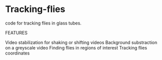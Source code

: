 # Tracking-flies
code for tracking flies in glass tubes.

FEATURES

Video stabilization for shaking or shifting videos
Background substraction on a greyscale video
Finding flies in regions of interest 
Tracking flies coordinates
